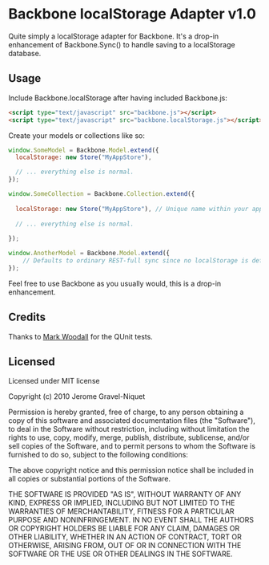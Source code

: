 # Backbone localStorage Adapter v1.0

Quite simply a localStorage adapter for Backbone. It's a drop-in enhancement of Backbone.Sync() to handle saving to a localStorage database.

## Usage

Include Backbone.localStorage after having included Backbone.js:

```html
<script type="text/javascript" src="backbone.js"></script>
<script type="text/javascript" src="backbone.localStorage.js"></script>
```

Create your models or collections like so:

```javascript
window.SomeModel = Backbone.Model.extend({
  localStorage: new Store("MyAppStore"),

  // ... everything else is normal.
});

window.SomeCollection = Backbone.Collection.extend({
  
  localStorage: new Store("MyAppStore"), // Unique name within your app.
  
  // ... everything else is normal.
  
});

window.AnotherModel = Backbone.Model.extend({
	// Defaults to ordinary REST-full sync since no localStorage is defined
});
```
  
Feel free to use Backbone as you usually would, this is a drop-in enhancement.

## Credits

Thanks to [Mark Woodall](https://github.com/llad) for the QUnit tests.

## Licensed

Licensed under MIT license

Copyright (c) 2010 Jerome Gravel-Niquet

Permission is hereby granted, free of charge, to any person obtaining
a copy of this software and associated documentation files (the
"Software"), to deal in the Software without restriction, including
without limitation the rights to use, copy, modify, merge, publish,
distribute, sublicense, and/or sell copies of the Software, and to
permit persons to whom the Software is furnished to do so, subject to
the following conditions:

The above copyright notice and this permission notice shall be
included in all copies or substantial portions of the Software.

THE SOFTWARE IS PROVIDED "AS IS", WITHOUT WARRANTY OF ANY KIND,
EXPRESS OR IMPLIED, INCLUDING BUT NOT LIMITED TO THE WARRANTIES OF
MERCHANTABILITY, FITNESS FOR A PARTICULAR PURPOSE AND
NONINFRINGEMENT. IN NO EVENT SHALL THE AUTHORS OR COPYRIGHT HOLDERS BE
LIABLE FOR ANY CLAIM, DAMAGES OR OTHER LIABILITY, WHETHER IN AN ACTION
OF CONTRACT, TORT OR OTHERWISE, ARISING FROM, OUT OF OR IN CONNECTION
WITH THE SOFTWARE OR THE USE OR OTHER DEALINGS IN THE SOFTWARE.